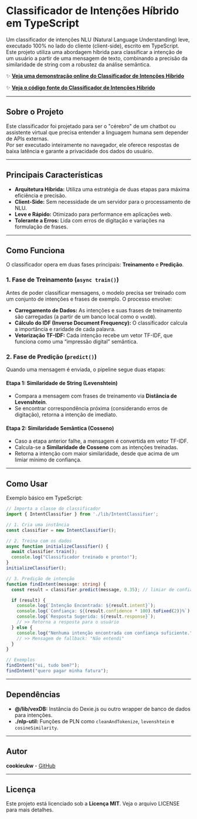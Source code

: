 # Classificador de Intenções Híbrido em TypeScript

Um classificador de intenções NLU (Natural Language Understanding) leve, executado 100% no lado do cliente (client-side), escrito em TypeScript.  
Este projeto utiliza uma abordagem híbrida para classificar a intenção de um usuário a partir de uma mensagem de texto, combinando a precisão da similaridade de string com a robustez da análise semântica.


✨ **[Veja uma demonstração online do Classificador de Intenções Híbrido](https://vex-intent-classifier.netlify.app/)**

✨ **[Veja o código fonte do Classificador de Intenções Híbrido](https://github.com/Vex-AI/Vex-AI/tree/main/classes)**

---

## Sobre o Projeto
Este classificador foi projetado para ser o "cérebro" de um chatbot ou assistente virtual que precisa entender a linguagem humana sem depender de APIs externas.  
Por ser executado inteiramente no navegador, ele oferece respostas de baixa latência e garante a privacidade dos dados do usuário.

---

## Principais Características
- **Arquitetura Híbrida:** Utiliza uma estratégia de duas etapas para máxima eficiência e precisão.  
- **Client-Side:** Sem necessidade de um servidor para o processamento de NLU.  
- **Leve e Rápido:** Otimizado para performance em aplicações web.  
- **Tolerante a Erros:** Lida com erros de digitação e variações na formulação de frases.  

---

## Como Funciona
O classificador opera em duas fases principais: **Treinamento** e **Predição**.

### 1. Fase de Treinamento (`async train()`)
Antes de poder classificar mensagens, o modelo precisa ser treinado com um conjunto de intenções e frases de exemplo. O processo envolve:

- **Carregamento de Dados:** As intenções e suas frases de treinamento são carregadas (a partir de um banco local como o `vexDB`).  
- **Cálculo do IDF (Inverse Document Frequency):** O classificador calcula a importância e raridade de cada palavra.  
- **Vetorização TF-IDF:** Cada intenção recebe um vetor TF-IDF, que funciona como uma “impressão digital” semântica.  

### 2. Fase de Predição (`predict()`)
Quando uma mensagem é enviada, o pipeline segue duas etapas:

#### Etapa 1: Similaridade de String (Levenshtein)
- Compara a mensagem com frases de treinamento via **Distância de Levenshtein**.  
- Se encontrar correspondência próxima (considerando erros de digitação), retorna a intenção de imediato.  

#### Etapa 2: Similaridade Semântica (Cosseno)
- Caso a etapa anterior falhe, a mensagem é convertida em vetor TF-IDF.  
- Calcula-se a **Similaridade de Cosseno** com as intenções treinadas.  
- Retorna a intenção com maior similaridade, desde que acima de um limiar mínimo de confiança.  

---

## Como Usar
Exemplo básico em TypeScript:

```ts
// Importa a classe do classificador
import { IntentClassifier } from './lib/IntentClassifier';

// 1. Cria uma instância
const classifier = new IntentClassifier();

// 2. Treina com os dados
async function initializeClassifier() {
  await classifier.train();
  console.log("Classificador treinado e pronto!");
}
initializeClassifier();

// 3. Predição de intenção
function findIntent(message: string) {
  const result = classifier.predict(message, 0.35); // limiar de confiança: 35%

  if (result) {
    console.log(`Intenção Encontrada: ${result.intent}`);
    console.log(`Confiança: ${(result.confidence * 100).toFixed(2)}%`);
    console.log(`Resposta Sugerida: ${result.response}`);
    // >> Retorna a resposta para o usuário
  } else {
    console.log("Nenhuma intenção encontrada com confiança suficiente.");
    // >> Mensagem de fallback: "Não entendi"
  }
}

// Exemplos
findIntent("oi, tudo bem?");
findIntent("quero pagar minha fatura");
````

---

## Dependências

* **@/lib/vexDB:** Instância do Dexie.js ou outro wrapper de banco de dados para intenções.
* **./nlp-util:** Funções de PLN como `cleanAndTokenize`, `levenshtein` e `cosineSimilarity`.

---

## Autor

**cookieukw** - [GitHub](https://github.com/cookieukw)

---

## Licença

Este projeto está licenciado sob a **Licença MIT**.
Veja o arquivo LICENSE para mais detalhes.
